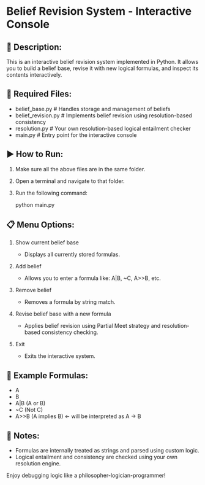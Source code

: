 
Belief Revision System - Interactive Console
===========================================

📄 Description:
---------------
This is an interactive belief revision system implemented in Python. 
It allows you to build a belief base, revise it with new logical formulas, and inspect its contents interactively.

📁 Required Files:
------------------
- belief_base.py          # Handles storage and management of beliefs
- belief_revision.py      # Implements belief revision using resolution-based consistency
- resolution.py           # Your own resolution-based logical entailment checker
- main.py                 # Entry point for the interactive console

▶️ How to Run:
--------------
1. Make sure all the above files are in the same folder.
2. Open a terminal and navigate to that folder.
3. Run the following command:

   python main.py

📋 Menu Options:
----------------
1. Show current belief base
   - Displays all currently stored formulas.

2. Add belief
   - Allows you to enter a formula like: A|B, ~C, A>>B, etc.

3. Remove belief
   - Removes a formula by string match.

4. Revise belief base with a new formula
   - Applies belief revision using Partial Meet strategy and resolution-based consistency checking.

5. Exit
   - Exits the interactive system.

🧪 Example Formulas:
---------------------
- A
- B
- A|B           (A or B)
- ~C            (Not C)
- A>>B          (A implies B)   ← will be interpreted as A → B

📌 Notes:
---------
- Formulas are internally treated as strings and parsed using custom logic.
- Logical entailment and consistency are checked using your own resolution engine.

Enjoy debugging logic like a philosopher-logician-programmer!
